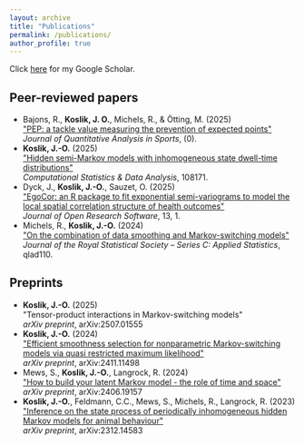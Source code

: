 ```yaml
---
layout: archive
title: "Publications"
permalink: /publications/
author_profile: true
---
```

Click <a href="https://scholar.google.com/citations?user=NTVhgzUAAAAJ&hl=de" target="_blank">here</a> for my Google Scholar.

## Peer-reviewed papers
- Bajons, R., **Koslik, J. O.**, Michels, R., & Ötting, M. (2025)<br>
["PEP: a tackle value measuring the prevention of expected points"](https://www.degruyterbrill.com/document/doi/10.1515/jqas-2024-0099/html?casa_token=pjXIdkXqb5gAAAAA:YQ5w7zK_Esz_ScCiiiNTZQWNtP-yiqDC2ynX9sa6DZsiZRExFwrYH-lqBmwUhfNGy0dE99lQshI)<br>
*Journal of Quantitative Analysis in Sports*, (0).
- **Koslik, J.-O.** (2025)<br>
["Hidden semi-Markov models with inhomogeneous state dwell-time distributions"](https://www.sciencedirect.com/science/article/pii/S0167947325000477)<br>
*Computational Statistics & Data Analysis*, 108171.
- Dyck, J., **Koslik, J.-O.**, Sauzet, O. (2025)<br>
["EgoCor: an R package to fit exponential semi-variograms to model the local spatial correlation structure of health outcomes"](https://openresearchsoftware.metajnl.com/articles/10.5334/jors.517)<br>
*Journal of Open Research Software*, 13, 1.
- Michels, R., **Koslik, J.-O.** (2024)<br>
["On the combination of data smoothing and Markov-switching models"](https://academic.oup.com/jrsssc/advance-article-abstract/doi/10.1093/jrsssc/qlad110/7609864?login=false)<br>
*Journal of the Royal Statistical Society – Series C: Applied Statistics*, qlad110.

## Preprints
- **Koslik, J.-O.** (2025)<br>
"Tensor-product interactions in Markov-switching models"<br>
*arXiv preprint*, arXiv:2507.01555
- **Koslik, J.-O.** (2024)<br>
["Efficient smoothness selection for nonparametric Markov-switching models via quasi restricted maximum likelihood"](https://arxiv.org/abs/2411.11498)<br>
*arXiv preprint*, arXiv:2411.11498
- Mews, S., **Koslik, J.-O.**, Langrock, R. (2024)<br>
["How to build your latent Markov model - the role of time and space"](https://arxiv.org/abs/2406.19157)<br>
*arXiv preprint*, arXiv:2406.19157
- **Koslik, J.-O.**, Feldmann, C.C., Mews, S., Michels, R., Langrock, R. (2023)<br>
["Inference on the state process of periodically inhomogeneous hidden Markov models for animal behaviour"](https://arxiv.org/abs/2312.14583)<br>
*arXiv preprint*, arXiv:2312.14583

